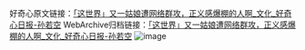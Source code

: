 好奇心原文链接：[「这世界」又一姑娘遭网络群攻，正义感爆棚的人啊_文化_好奇心日报-孙若空](https://www.qdaily.com/articles/1571.html)
WebArchive归档链接：[「这世界」又一姑娘遭网络群攻，正义感爆棚的人啊_文化_好奇心日报-孙若空](http://web.archive.org/web/20190623145941/https://www.qdaily.com/articles/1571.html)
![image](http://ww3.sinaimg.cn/large/007d5XDply1g3v4iwfscrj30u03lde81)